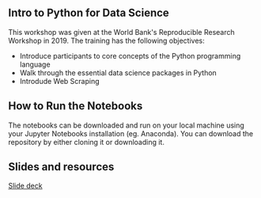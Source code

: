 ## Intro to Python for Data Science

This workshop was given at the World Bank's Reproducible Research Workshop in 2019. The training has the following objectives:
 - Introduce participants to core concepts of the Python programming language
 - Walk through the essential data science packages in Python
 - Introdude Web Scraping
 
## How to Run the Notebooks
The notebooks can be downloaded and run on your local machine using your Jupyter Notebooks installation (eg. Anaconda). 
You can download the repository by either cloning it or downloading it.

## Slides and resources
[Slide deck](https://drive.google.com/file/d/1YpYz_kc3kGze3EQt9IK8WPLu-nZSqhft/view?usp=sharing)
 
